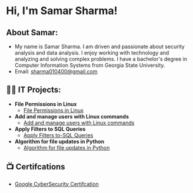 <h1>Hi, I'm Samar Sharma! </h1>

<h2> About Samar:</h2>

- My name is Samar Sharma. I am driven and passionate about security analysis and data analysis. I enjoy working with technology and analyzing and solving complex problems. I have a bachelor's degree in Computer Information Systems from Georgia State University.
- Email: sharma010400@gmail.com

<h2>👨‍💻 IT Projects:</h2>

- <b>File Permissions in Linux</b>
  - [File Permissions in Linux](https://github.com/SamarSharma/File-Permissions-in-Linux)
- <b>Add and manage users with Linux commands</b>
  - [Add and manage users with Linux commands](https://github.com/SamarSharma/Add-and-manage-users-with-Linux-commands)
- <b>Apply Filters to SQL Queries</b>
  - [Apply Filters to-SQL Queries](https://github.com/SamarSharma/Apply-Filters-to-SQL-Queries)
- <b>Algorithm for file updates in Python</b>
  - [Algorithm for file updates in Python](https://github.com/SamarSharma/Algorithm-for-file-updates-in-Python)
 



<h2>📺 Certifcations</h2>

- [Google CyberSecurity Certifcation](https://i.imgur.com/Lq8QDq6.png)


